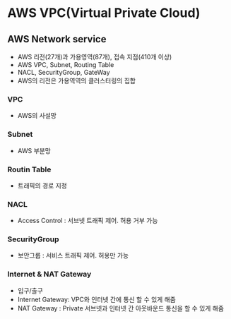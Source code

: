# AWS VPC(Virtual Private Cloud)

## AWS Network service
* AWS 리전(27개)과 가용영역(87개), 접속 지점(410개 이상)
* AWS VPC, Subnet, Routing Table
* NACL, SecurityGroup, GateWay
* AWS의 리전은 가용역역의 클러스터링의 집합

### VPC
* AWS의 사설망

### Subnet
* AWS 부분망

### Routin Table
* 트래픽의 경로 지정

### NACL
* Access Control : 서브넷 트래픽 제어. 허용 거부 가능

### SecurityGroup
* 보안그룹 : 서비스 트래픽 제어. 허용만 가능

### Internet & NAT Gateway
* 입구/출구
* Internet Gateway: VPC와 인터넷 간에 통신 할 수 있게 해줌
* NAT Gateway : Private 서브넷과 인터넷 간 아웃바운드 통신을 할 수 있게 해줌

